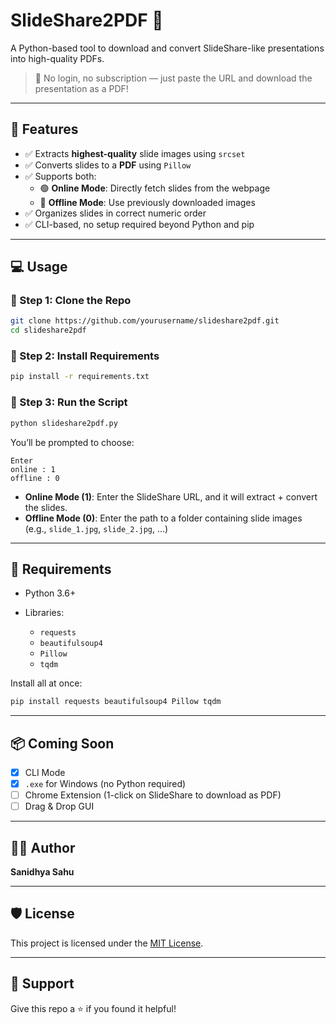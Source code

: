 
# SlideShare2PDF 📄

A Python-based tool to download and convert SlideShare-like presentations into high-quality PDFs.

> 🚀 No login, no subscription — just paste the URL and download the presentation as a PDF!

---

## 🔧 Features

- ✅ Extracts **highest-quality** slide images using `srcset`
- ✅ Converts slides to a **PDF** using `Pillow`
- ✅ Supports both:
  - 🟢 **Online Mode**: Directly fetch slides from the webpage
  - 🔵 **Offline Mode**: Use previously downloaded images
- ✅ Organizes slides in correct numeric order
- ✅ CLI-based, no setup required beyond Python and pip

---

## 💻 Usage

### 🔹 Step 1: Clone the Repo

```bash
git clone https://github.com/yourusername/slideshare2pdf.git
cd slideshare2pdf
````

### 🔹 Step 2: Install Requirements

```bash
pip install -r requirements.txt
```

### 🔹 Step 3: Run the Script

```bash
python slideshare2pdf.py
```

You’ll be prompted to choose:

```
Enter 
online : 1
offline : 0
```

* **Online Mode (1)**: Enter the SlideShare URL, and it will extract + convert the slides.
* **Offline Mode (0)**: Enter the path to a folder containing slide images (e.g., `slide_1.jpg`, `slide_2.jpg`, ...)

---

## 📌 Requirements

* Python 3.6+
* Libraries:

  * `requests`
  * `beautifulsoup4`
  * `Pillow`
  * `tqdm`

Install all at once:

```bash
pip install requests beautifulsoup4 Pillow tqdm
```

---

## 📦 Coming Soon

* [x] CLI Mode
* [x] `.exe` for Windows (no Python required)
* [ ] Chrome Extension (1-click on SlideShare to download as PDF)
* [ ] Drag & Drop GUI

---

## 🧑‍💻 Author

**Sanidhya Sahu**

---

## 🛡️ License

This project is licensed under the [MIT License](LICENSE).

---

## 🙌 Support

Give this repo a ⭐ if you found it helpful!

